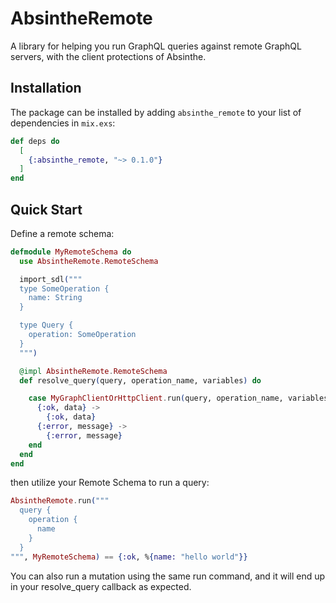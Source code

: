 # AbsintheRemote

A library for helping you run GraphQL queries against remote GraphQL servers, with the client protections of Absinthe.

## Installation

The package can be installed
by adding `absinthe_remote` to your list of dependencies in `mix.exs`:

```elixir
def deps do
  [
    {:absinthe_remote, "~> 0.1.0"}
  ]
end
```

## Quick Start
Define a remote schema:
```elixir
defmodule MyRemoteSchema do
  use AbsintheRemote.RemoteSchema

  import_sdl("""
  type SomeOperation {
    name: String
  }

  type Query {
    operation: SomeOperation
  }
  """)

  @impl AbsintheRemote.RemoteSchema
  def resolve_query(query, operation_name, variables) do

    case MyGraphClientOrHttpClient.run(query, operation_name, variables) do
      {:ok, data} ->
        {:ok, data}
      {:error, message} -> 
        {:error, message}
    end
  end
end
```

then utilize your Remote Schema to run a query:
```elixir
AbsintheRemote.run("""
  query {
    operation {
      name
    }
  }
""", MyRemoteSchema) == {:ok, %{name: "hello world"}}
```

You can also run a mutation using the same run command, and it will end up in your resolve_query callback as expected.